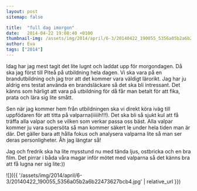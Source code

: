 ```yaml
---
layout: post
sitemap: false

title:  "full dag imorgon"
date:   2014-04-22 19:08:40 +0100
thumbnail-img: /assets/img/2014/april/6-3/20140422_190055_5356a05b2a6b22473627bcb4.jpg
author: Eva
tags: ["2014"]
---
```


Idag har jag mest tagit det lite lugnt och laddat upp för morgondagen. Då ska jag först till Piteå på utbildning hela dagen. Vi ska vara på en brandutbildning och jag tror att det kommer vara väldigt lärorikt. Jag har ju aldrig ens testat använda en brandsläckare så det ska bli intressant. Det känns som härligt att vara på utbildning för då får man betalt för att fika, prata och lära sig lite smått. 

Sen när jag kommer hem från utbildningen ska vi direkt köra iväg till uppfödaren för att titta på valparna(iiiiih!!!). Det ska bli så sjukt kul att få träffa alla valpar och se vilken som verkar passa oss bäst. Alla valpar kommer ju vara supersöta så man kommer säkert le under hela tiden man är där. Det gäller bara att hålla fokus och analysera valparna lite så man ser deras personligheter. Åh jag längtar så! 

Jag och fredrik ska ha lite mysstund nu med tända ljus, ostbricka och en bra film. Det pirrar i båda våra magar inför mötet med valparna så det känns bra att få lugna ner sig lite:))

![]({{ '/assets/img/2014/april/6-3/20140422_190055_5356a05b2a6b22473627bcb4.jpg'  | relative_url }})

